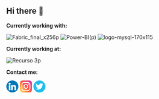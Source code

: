 ## Hi there 👋

**Currently working with:**

![Fabric_final_x256p](https://github.com/user-attachments/assets/837831e5-904d-4c9d-8a3a-d1310c1c6548)
![Power-BI(p)](https://github.com/user-attachments/assets/64155eb6-899b-46ca-8609-4838c7b424ae)
![logo-mysql-170x115](https://github.com/user-attachments/assets/cb11fc10-86b2-4865-9e32-494dd5b787c2)


**Currently working at:**

![Recurso 3p](https://github.com/user-attachments/assets/a3fc8de2-c6ca-423b-bd70-39d85a397adc)

**Contact me:**

[![LinkedIn](png/linkedin_3670045.png)](https://www.linkedin.com/in/robertoiglesiassanz)
[![Instagram](png/instagram_2111463.png)](https://www.instagram.com/riglesiassanz)
[![Twitter](png/social_16021270.png)](https://x.com/Robertois)
<!--

**riglesiassanz/riglesiassanz** is a ✨ _special_ ✨ repository because its `README.md` (this file) appears on your GitHub profile.

Here are some ideas to get you started:

- 🔭 I’m currently working on ...
- 🌱 I’m currently learning ...
- 👯 I’m looking to collaborate on ...
- 🤔 I’m looking for help with ...
- 💬 Ask me about ...
- 📫 How to reach me: ...
- 😄 Pronouns: ...
- ⚡ Fun fact: ...
-->
